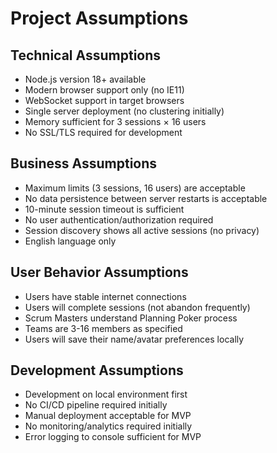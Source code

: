 # Project Assumptions

## Technical Assumptions
- Node.js version 18+ available
- Modern browser support only (no IE11)
- WebSocket support in target browsers
- Single server deployment (no clustering initially)
- Memory sufficient for 3 sessions × 16 users
- No SSL/TLS required for development

## Business Assumptions
- Maximum limits (3 sessions, 16 users) are acceptable
- No data persistence between server restarts is acceptable
- 10-minute session timeout is sufficient
- No user authentication/authorization required
- Session discovery shows all active sessions (no privacy)
- English language only

## User Behavior Assumptions
- Users have stable internet connections
- Users will complete sessions (not abandon frequently)
- Scrum Masters understand Planning Poker process
- Teams are 3-16 members as specified
- Users will save their name/avatar preferences locally

## Development Assumptions
- Development on local environment first
- No CI/CD pipeline required initially
- Manual deployment acceptable for MVP
- No monitoring/analytics required initially
- Error logging to console sufficient for MVP